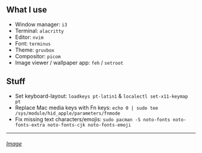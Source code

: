 ## What I use
- Window manager: `i3`
- Terminal: `alacritty`
- Editor: `nvim`
- Font: `terminus`
- Theme: `gruvbox`
- Compositor: `picom`
- Image viewer / wallpaper app: `feh` / `setroot`

## Stuff
- Set keyboard-layout: `loadkeys pt-latin1` & `localectl set-x11-keymap pt`
- Replace Mac media keys with Fn keys: `echo 0 | sudo tee /sys/module/hid_apple/parameters/fnmode`
- Fix missing text characters/emojis: `sudo pacman -S noto-fonts noto-fonts-extra noto-fonts-cjk noto-fonts-emoji`
---
###### [Image](https://i.imgur.com/iSOqquq.png)
